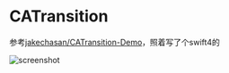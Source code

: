 #  CATransition

参考[jakechasan/CATransition-Demo](https://github.com/jakechasan/CATransition-Demo)，照着写了个swift4的

![screenshot](https://github.com/winfredzen/iOS-Animation/blob/master/CATransitioin/images/1.gif)




